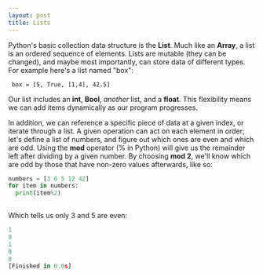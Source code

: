 ```yaml
---
layout: post
title: Lists
---
```


Python's basic collection data structure is the **List**. Much like an **Array**, a list is an ordered sequence of elements. Lists are mutable (they can be changed), and maybe most importantly, can store data of different types. For example here's a list named "box":

``` box = [5, True, [1,4], 42.5]```

Our list includes an **int**, **Bool**, *another* list, and a **float**. This flexibility means we can add items dynamically as our program progresses. 

In addition, we can reference a specific piece of data at a given index, or iterate through a list. A given operation can act on each element in order; let's define a list of numbers, and figure out which ones are even and which are odd. Using the **mod** operator (% in Python) will give us the remainder left after dividing by a given number. By choosing **mod 2**, we'll know which are odd by those that have non-zero values afterwards, like so: 

```python
numbers = [3 6 5 12 42]
for item in numbers:
  print(item%2)
  
 ```
 Which tells us only 3 and 5 are even:
 
 ```python
1
0
1
0
0
[Finished in 0.0s]

```

